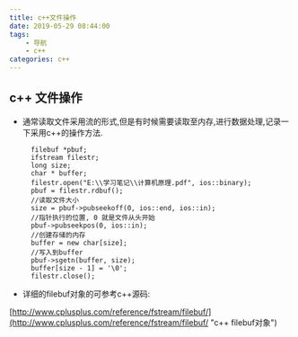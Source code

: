 ```yaml
---
title: c++文件操作
date: 2019-05-29 08:44:00
tags:
	- 导航
    - c++
categories: c++
---
```


## c++ 文件操作

- 通常读取文件采用流的形式,但是有时候需要读取至内存,进行数据处理,记录一下采用c++的操作方法.

		filebuf *pbuf;
		ifstream filestr;
		long size;
		char * buffer;
		filestr.open("E:\\学习笔记\\计算机原理.pdf", ios::binary);
		pbuf = filestr.rdbuf();
		//读取文件大小
		size = pbuf->pubseekoff(0, ios::end, ios::in);
		//指针执行的位置, 0 就是文件从头开始
		pbuf->pubseekpos(0, ios::in);
		//创建存储的内存
		buffer = new char[size];
		//写入到buffer
		pbuf->sgetn(buffer, size);
		buffer[size - 1] = '\0';
		filestr.close();

- 详细的filebuf对象的可参考c++源码:

[http://www.cplusplus.com/reference/fstream/filebuf/](http://www.cplusplus.com/reference/fstream/filebuf/ "c++ filebuf对象")
